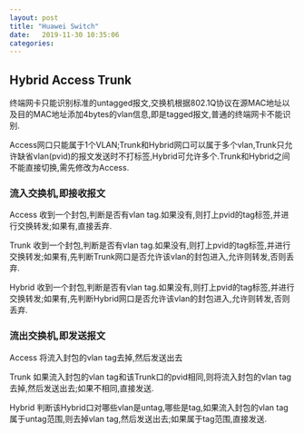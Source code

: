 ```yaml
---
layout: post
title: "Huawei Switch" 
date:   2019-11-30 10:35:06
categories: 
---
```


<!-- more -->

## Hybrid Access Trunk

终端网卡只能识别标准的untagged报文,交换机根据802.1Q协议在源MAC地址以及目的MAC地址添加4bytes的vlan信息,即是tagged报文,普通的终端网卡不能识别.

Access网口只能属于1个VLAN;Trunk和Hybrid网口可以属于多个vlan,Trunk只允许缺省vlan(pvid)的报文发送时不打标签,Hybrid可允许多个.Trunk和Hybrid之间不能直接切换,需先修改为Access.

### 流入交换机,即接收报文

Access 收到一个封包,判断是否有vlan tag.如果没有,则打上pvid的tag标签,并进行交换转发;如果有,直接丢弃.

Trunk 收到一个封包,判断是否有vlan tag.如果没有,则打上pvid的tag标签,并进行交换转发;如果有,先判断Trunk网口是否允许该vlan的封包进入,允许则转发,否则丢弃.

Hybrid 收到一个封包,判断是否有vlan tag.如果没有,则打上pvid的tag标签,并进行交换转发;如果有,先判断Hybrid网口是否允许该vlan的封包进入,允许则转发,否则丢弃.

### 流出交换机,即发送报文

Access 将流入封包的vlan tag去掉,然后发送出去

Trunk 如果流入封包的vlan tag和该Trunk口的pvid相同,则将流入封包的vlan tag去掉,然后发送出去;如果不相同,直接发送.

Hybrid 判断该Hybrid口对哪些vlan是untag,哪些是tag,如果流入封包的vlan tag属于untag范围,则去掉vlan tag,然后发送出去;如果属于tag范围,直接发送.

